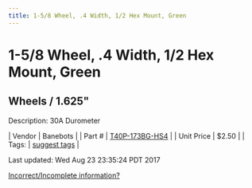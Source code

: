 ```yaml
---
title: 1-5/8 Wheel, .4 Width, 1/2 Hex Mount, Green
---
```


# 1-5/8 Wheel, .4 Width, 1/2 Hex Mount, Green
## Wheels / 1.625"
Description: 	30A Durometer 

| Vendor | Banebots | 
| Part # | [T40P-173BG-HS4](http://www.banebots.com/category/T40P-1625.html) | 
| Unit Price | $2.50 | 
| Tags: | [suggest tags](https://docs.google.com/forms/d/e/1FAIpQLSeWyY8v3RgOty-MyWmh9U0iivNYN_molChYyS-0U-o-kOAv_g/viewform) | 

Last updated: Wed Aug 23 23:35:24 PDT 2017

 [Incorrect/Incomplete information?](https://docs.google.com/forms/d/e/1FAIpQLSeWyY8v3RgOty-MyWmh9U0iivNYN_molChYyS-0U-o-kOAv_g/viewform)